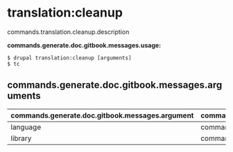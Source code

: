 # translation:cleanup
commands.translation.cleanup.description

**commands.generate.doc.gitbook.messages.usage:**
```
$ drupal translation:cleanup [arguments]
$ tc
```

## commands.generate.doc.gitbook.messages.arguments
commands.generate.doc.gitbook.messages.argument | commands.generate.doc.gitbook.messages.details
---------|-------------
language | commands.translation.cleanup.arguments.language
library | commands.translation.cleanup.arguments.library
